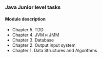 

### Java Junior level tasks

#### Module description
* Chapter 5. TDD
* Chapter 4. JVM и JMM
* Chapter 3. Database
* Chapter 2. Output input system
* Chapter 1. Data Structures and Algorithms <br>